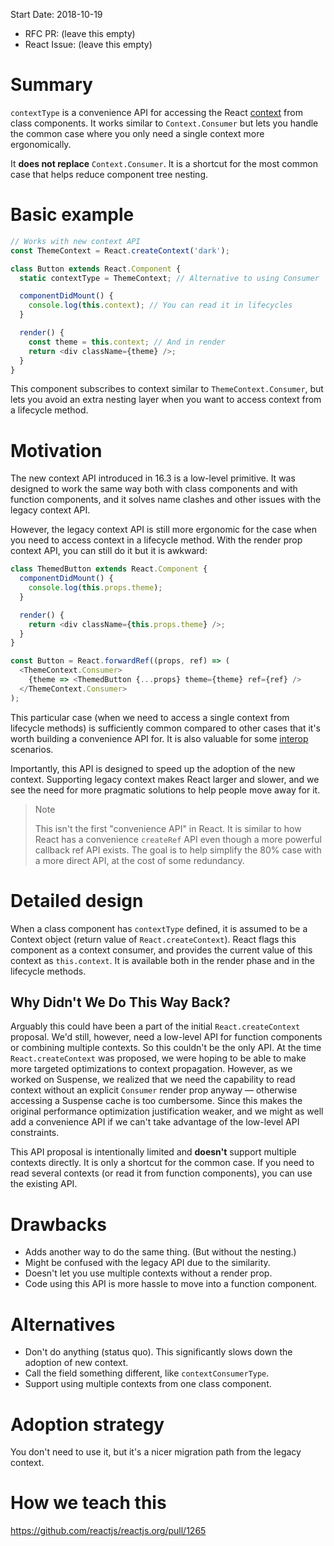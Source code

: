 Start Date: 2018-10-19
- RFC PR: (leave this empty)
- React Issue: (leave this empty)

# Summary

`contextType` is a convenience API for accessing the React [context](https://reactjs.org/docs/context.html) from class components. It works similar to `Context.Consumer` but lets you handle the common case where you only need a single context more ergonomically.

It **does not replace** `Context.Consumer`. It is a shortcut for the most common case that helps reduce component tree nesting.

# Basic example

```js 
// Works with new context API
const ThemeContext = React.createContext('dark');

class Button extends React.Component {
  static contextType = ThemeContext; // Alternative to using Consumer

  componentDidMount() {
    console.log(this.context); // You can read it in lifecycles
  }

  render() {
    const theme = this.context; // And in render
    return <div className={theme} />;
  }
}
```

This component subscribes to context similar to `ThemeContext.Consumer`, but lets you avoid an extra nesting layer when you want to access context from a lifecycle method.

# Motivation

The new context API introduced in 16.3 is a low-level primitive. It was designed to work the same way both with class components and with function components, and it solves name clashes and other issues with the legacy context API.

However, the legacy context API is still more ergonomic for the case when you need to access context in a lifecycle method. With the render prop context API, you can still do it but it is awkward:

```js
class ThemedButton extends React.Component {
  componentDidMount() {
    console.log(this.props.theme);
  }

  render() {
    return <div className={this.props.theme} />;
  }
}

const Button = React.forwardRef((props, ref) => (
  <ThemeContext.Consumer>
    {theme => <ThemedButton {...props} theme={theme} ref={ref} />
  </ThemeContext.Consumer>
);
```

This particular case (when we need to access a single context from lifecycle methods) is sufficiently common compared to other cases that it's worth building a convenience API for. It is also valuable for some [interop](https://github.com/facebook/react/issues/13336) scenarios.

Importantly, this API is designed to speed up the adoption of the new context. Supporting legacy context makes React larger and slower, and we see the need for more pragmatic solutions to help people move away for it.

>Note
>
>This isn't the first "convenience API" in React. It is similar to how React has a convenience `createRef` API even though a more powerful callback ref API exists. The goal is to help simplify the 80% case with a more direct API, at the cost of some redundancy.

# Detailed design

When a class component has `contextType` defined, it is assumed to be a Context object (return value of `React.createContext`). React flags this component as a context consumer, and provides the current value of this context as `this.context`. It is available both in the render phase and in the lifecycle methods.

## Why Didn't We Do This Way Back?

Arguably this could have been a part of the initial `React.createContext` proposal. We'd still, however, need a low-level API for function components or combining multiple contexts. So this couldn't be the only API. At the time `React.createContext` was proposed, we were hoping to be able to make more targeted optimizations to context propagation. However, as we worked on Suspense, we realized that we need the capability to read context without an explicit `Consumer` render prop anyway — otherwise accessing a Suspense cache is too cumbersome. Since this makes the original performance optimization justification weaker, and we might as well add a convenience API if we can't take advantage of the low-level API constraints.

This API proposal is intentionally limited and **doesn't** support multiple contexts directly. It is only a shortcut for the common case. If you need to read several contexts (or read it from function components), you can use the existing API.

# Drawbacks

* Adds another way to do the same thing. (But without the nesting.)
* Might be confused with the legacy API due to the similarity.
* Doesn't let you use multiple contexts without a render prop.
* Code using this API is more hassle to move into a function component.

# Alternatives

* Don't do anything (status quo). This significantly slows down the adoption of new context.
* Call the field something different, like `contextConsumerType`.
* Support using multiple contexts from one class component.

# Adoption strategy

You don't need to use it, but it's a nicer migration path from the legacy context. 

# How we teach this

https://github.com/reactjs/reactjs.org/pull/1265
